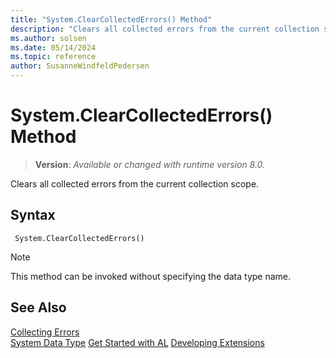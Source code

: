 ```yaml
---
title: "System.ClearCollectedErrors() Method"
description: "Clears all collected errors from the current collection scope."
ms.author: solsen
ms.date: 05/14/2024
ms.topic: reference
author: SusanneWindfeldPedersen
---
```

[//]: # (START>DO_NOT_EDIT)
[//]: # (IMPORTANT:Do not edit any of the content between here and the END>DO_NOT_EDIT.)
[//]: # (Any modifications should be made in the .xml files in the ModernDev repo.)
# System.ClearCollectedErrors() Method
> **Version**: _Available or changed with runtime version 8.0._

Clears all collected errors from the current collection scope.


## Syntax
```AL
 System.ClearCollectedErrors()
```
> [!NOTE]
> This method can be invoked without specifying the data type name.


[//]: # (IMPORTANT: END>DO_NOT_EDIT)
## See Also

[Collecting Errors](../../devenv-error-collection.md)  
[System Data Type](system-data-type.md)
[Get Started with AL](../../devenv-get-started.md)
[Developing Extensions](../../devenv-dev-overview.md)